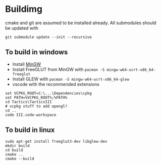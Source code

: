 # Buildimg
cmake and git are assumed to be installed already.
All submodules should be updated with
```
git submodule update --init --recursive
```

## To build in windows
* Install [MinGW](https://www.mingw-w64.org/)
* Install FreeGLUT from MinGW with `pacman -S mingw-w64-ucrt-x86_64-freeglut`
* Install GLEW with `pacman -S mingw-w64-ucrt-x86_64-glew`
* vscode with the recommended extensions

```
set VCPKG_ROOT=C:\...\Dependencies\cpkg
set PATH=%VCPKG_ROOT%;%PATH%
cd Tactics\TacticsIII
# vcpkg stuff to add opengl?
cd ..
code III.code-workspace
```

## To build in linux

```
sudo apt-get install freeglut3-dev libglew-dev
mkdir build
cd build
cmake ..
cmake --build
```
